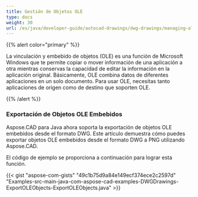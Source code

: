 ```yaml
---
title: Gestión de Objetos OLE
type: docs
weight: 30
url: /es/java/developer-guide/autocad-drawings/dwg-drawings/managing-ole-objects/
---
```


{{% alert color="primary" %}} 

La vinculación y embebido de objetos (OLE) es una función de Microsoft Windows que te permite copiar o mover información de una aplicación a otra mientras conservas la capacidad de editar la información en la aplicación original. Básicamente, OLE combina datos de diferentes aplicaciones en un solo documento. Para usar OLE, necesitas tanto aplicaciones de origen como de destino que soporten OLE.

{{% /alert %}} 
### **Exportación de Objetos OLE Embebidos**
Aspose.CAD para Java ahora soporta la exportación de objetos OLE embebidos desde el formato DWG. Este artículo demuestra cómo puedes exportar objetos OLE embebidos desde el formato DWG a PNG utilizando Aspose.CAD.

El código de ejemplo se proporciona a continuación para lograr esta función.

{{< gist "aspose-com-gists" "49c1b75d9a84e149ecf374ece2c2597d" "Examples-src-main-java-com-aspose-cad-examples-DWGDrawings-ExportOLEObjects-ExportOLEObjects.java" >}}
